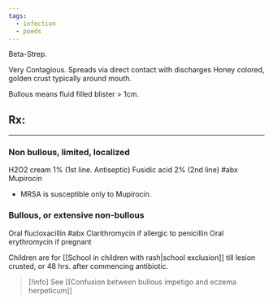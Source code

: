 ```yaml
---
tags:
  - infection
  - paeds
---
```

Beta-Strep.

Very Contagious.
Spreads via direct contact with discharges
Honey colored, golden crust typically around mouth.

Bullous means fluid filled blister > 1cm. 
## Rx:
---
### Non bullous, limited, localized
H2O2 cream 1% (1st line. Antiseptic)
Fusidic acid 2% (2nd line) #abx
Mupirocin
- MRSA is susceptible only to Mupirocin.

### Bullous, or extensive non-bullous
Oral flucloxacillin #abx
Clarithromycin if allergic to penicillin
Oral erythromycin if pregnant

Children are for [[School in children with rash|school exclusion]] till lesion crusted, or 48 hrs. after commencing antibiotic.

>[!info]
>See [[Confusion between bullous impetigo and eczema herpeticum]]